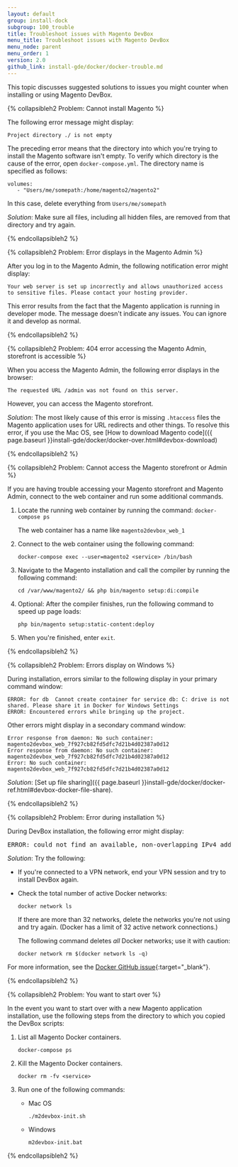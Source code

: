 ```yaml
---
layout: default
group: install-dock
subgroup: 100_trouble
title: Troubleshoot issues with Magento DevBox
menu_title: Troubleshoot issues with Magento DevBox
menu_node: parent
menu_order: 1
version: 2.0
github_link: install-gde/docker/docker-trouble.md
---
```


This topic discusses suggested solutions to issues you might counter when installing or using Magento DevBox.

{% collapsibleh2 Problem: Cannot install Magento %}

The following error message might display:

	Project directory ./ is not empty

The preceding error means that the directory into which you're trying to install the Magento software isn't empty. To verify which directory is the cause of the error, open `docker-compose.yml`. The directory name is specified as follows:

	volumes:
	   - "Users/me/somepath:/home/magento2/magento2"

In this case, delete everything from `Users/me/somepath`

_Solution_: Make sure all files, including all hidden files, are removed from that directory and try again.

{% endcollapsibleh2 %}

{% collapsibleh2 Problem: Error displays in the Magento Admin %}

After you log in to the Magento Admin, the following notification error might display:

	Your web server is set up incorrectly and allows unauthorized access to sensitive files. Please contact your hosting provider.

This error results from the fact that the Magento application is running in developer mode. The message doesn't indicate any issues. You can ignore it and develop as normal.

{% endcollapsibleh2 %}

{% collapsibleh2 Problem: 404 error accessing the Magento Admin, storefront is accessible %}

When you access the Magento Admin, the following error displays in the browser:

	The requested URL /admin was not found on this server.

However, you can access the Magento storefront.

_Solution_: The most likely cause of this error is missing `.htaccess` files the Magento application uses for URL redirects and other things. To resolve this error, if you use the Mac OS, see [How to download Magento code]({{ page.baseurl }}install-gde/docker/docker-over.html#devbox-download)

{% endcollapsibleh2 %}

{% collapsibleh2 Problem: Cannot access the Magento storefront or Admin %}

If you are having trouble accessing your Magento storefront and Magento Admin, connect to the web container and run some additional commands.

1.  Locate the running web container by running the command: `docker-compose ps`

    The web container has a name like `magento2devbox_web_1` 
2.  Connect to the web container using the following command:

        docker-compose exec --user=magento2 <service> /bin/bash
3.  Navigate to the Magento installation and call the compiler by running the following command:

        cd /var/www/magento2/ && php bin/magento setup:di:compile
4.  Optional: After the compiler finishes, run the following command to speed up page loads:

        php bin/magento setup:static-content:deploy
5. When you're finished, enter `exit`.

{% endcollapsibleh2 %}

{% collapsibleh2 Problem: Errors display on Windows %}

During installation, errors similar to the following display in your primary command window:

	ERROR: for db  Cannot create container for service db: C: drive is not shared. Please share it in Docker for Windows Settings
	ERROR: Encountered errors while bringing up the project.

Other errors might display in a secondary command window:

	Error response from daemon: No such container: magento2devbox_web_7f927cb82fd5dfc7d21b4d02387a0d12
	Error response from daemon: No such container: magento2devbox_web_7f927cb82fd5dfc7d21b4d02387a0d12
	Error: No such container: magento2devbox_web_7f927cb82fd5dfc7d21b4d02387a0d12

*Solution*: [Set up file sharing]({{ page.baseurl }}install-gde/docker/docker-ref.html#devbox-docker-file-share).

{% endcollapsibleh2 %}

{% collapsibleh2 Problem: Error during installation %}

During DevBox installation, the following error might display:

<pre class="no-copy">ERROR: could not find an available, non-overlapping IPv4 address pool among the defaults to assign to the network</pre>

_Solution_: Try the following:

*	If you're connected to a VPN network, end your VPN session and try to install DevBox again.
*	Check the total number of active Docker networks:

		docker network ls

	If there are more than 32 networks, delete the networks you're not using and try again. (Docker has a limit of 32 active network connections.)

	The following command deletes _all_ Docker networks; use it with caution:

		docker network rm $(docker network ls -q)

For more information, see the [Docker GitHub issue](https://github.com/docker/libnetwork/issues/779){:target="_blank"}.

{% endcollapsibleh2 %}

{% collapsibleh2 Problem: You want to start over %}

In the event you want to start over with a new Magento application installation, use the following steps from the directory to which you copied the DevBox scripts:

1.	List all Magento Docker containers.

		docker-compose ps
2.	Kill the Magento Docker containers.

		docker rm -fv <service>
3.	Run one of the following commands:

	*	Mac OS

			./m2devbox-init.sh

	*	Windows

			m2devbox-init.bat

{% endcollapsibleh2 %}
